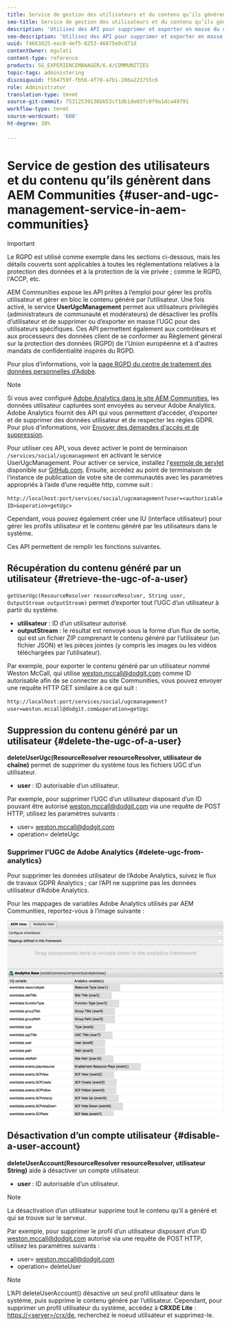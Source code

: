 ```yaml
---
title: Service de gestion des utilisateurs et du contenu qu’ils génèrent dans AEM Communities
seo-title: Service de gestion des utilisateurs et du contenu qu’ils génèrent dans AEM Communities
description: 'Utilisez des API pour supprimer et exporter en masse du contenu généré par les utilisateurs et désactiver des comptes utilisateur. '
seo-description: 'Utilisez des API pour supprimer et exporter en masse du contenu généré par les utilisateurs et désactiver des comptes utilisateur. '
uuid: f4663825-eac8-4ef5-8253-46875e0cd71d
contentOwner: mgulati
content-type: reference
products: SG_EXPERIENCEMANAGER/6.4/COMMUNITIES
topic-tags: administering
discoiquuid: f564759f-fb56-4f70-a7b1-286a223755c6
role: Administrator
translation-type: tm+mt
source-git-commit: 75312539136bb53cf1db1de03fc0f9a1dca49791
workflow-type: tm+mt
source-wordcount: '608'
ht-degree: 38%

---
```



# Service de gestion des utilisateurs et du contenu qu’ils génèrent dans AEM Communities {#user-and-ugc-management-service-in-aem-communities}

>[!IMPORTANT]
>
>Le RGPD est utilisé comme exemple dans les sections ci-dessous, mais les détails couverts sont applicables à toutes les réglementations relatives à la protection des données et à la protection de la vie privée ; comme le RGPD, l&#39;ACCP, etc.

AEM Communities expose les API prêtes à l’emploi pour gérer les profils utilisateur et gérer en bloc le contenu généré par l’utilisateur. Une fois activé, le service **UserUgcManagement** permet aux utilisateurs privilégiés (administrateurs de communauté et modérateurs) de désactiver les profils d’utilisateur et de supprimer ou d’exporter en masse l’UGC pour des utilisateurs spécifiques. Ces API permettent également aux contrôleurs et aux processeurs des données client de se conformer au Règlement général sur la protection des données (RGPD) de l&#39;Union européenne et à d&#39;autres mandats de confidentialité inspirés du RGPD.

Pour plus d’informations, voir la [page RGPD du centre de traitement des données personnelles d’Adobe](https://www.adobe.com/fr/privacy/general-data-protection-regulation.html).

>[!NOTE]
>
>Si vous avez configuré [Adobe Analytics dans le site AEM Communities](analytics.md), les données utilisateur capturées sont envoyées au serveur Adobe Analytics. Adobe Analytics fournit des API qui vous permettent d’accéder, d’exporter et de supprimer des données utilisateur et de respecter les règles GDPR. Pour plus d&#39;informations, voir [Envoyer des demandes d&#39;accès et de suppression](https://docs.adobe.com/content/help/en/analytics/admin/data-governance/gdpr-submit-access-delete.html).

Pour utiliser ces API, vous devez activer le point de terminaison `/services/social/ugcmanagement` en activant le service UserUgcManagement. Pour activer ce service, installez l&#39;[exemple de servlet](https://github.com/Adobe-Marketing-Cloud/aem-communities-ugc-migration/tree/main/bundles/communities-ugc-management-servlet) disponible sur [GitHub.com](https://github.com/Adobe-Marketing-Cloud/aem-communities-ugc-migration/tree/main/bundles/communities-ugc-management-servlet). Ensuite, accédez au point de terminaison de l’instance de publication de votre site de communautés avec les paramètres appropriés à l’aide d’une requête http, comme suit :

`http://localhost:port/services/social/ugcmanagement?user=<authorizable ID>&operation<getUgc>`

Cependant, vous pouvez également créer une IU (interface utilisateur) pour gérer les profils utilisateur et le contenu généré par les utilisateurs dans le système.

Ces API permettent de remplir les fonctions suivantes.

## Récupération du contenu généré par un utilisateur {#retrieve-the-ugc-of-a-user}

`getUserUgc(ResourceResolver resourceResolver, String user, OutputStream outputStream)` permet d’exporter tout l’UGC d’un utilisateur à partir du système.

* **utilisateur** : ID d’un utilisateur autorisé.
* **outputStream** : le résultat est renvoyé sous la forme d’un flux de sortie, qui est un fichier ZIP comprenant le contenu généré par l’utilisateur (un fichier JSON) et les pièces jointes (y compris les images ou les vidéos téléchargées par l’utilisateur).

Par exemple, pour exporter le contenu généré par un utilisateur nommé Weston McCall, qui utilise weston.mccall@dodgit.com comme ID autorisable afin de se connecter au site Communities, vous pouvez envoyer une requête HTTP GET similaire à ce qui suit :

`http://localhost:port/services/social/ugcmanagement?user=weston.mccall@dodgit.com&operation=getUgc`

## Suppression du contenu généré par un utilisateur {#delete-the-ugc-of-a-user}

**deleteUserUgc(ResourceResolver resourceResolver, utilisateur de chaîne)** permet de supprimer du système tous les fichiers UGC d&#39;un utilisateur.

* **user** : ID autorisable d’un utilisateur.

Par exemple, pour supprimer l’UGC d’un utilisateur disposant d’un ID pouvant être autorisé weston.mccall@dodgit.com via une requête de POST HTTP, utilisez les paramètres suivants :

* user= weston.mccall@dodgit.com
* operation= deleteUgc

### Supprimer l&#39;UGC de Adobe Analytics {#delete-ugc-from-analytics}

Pour supprimer les données utilisateur de l’Adobe Analytics, suivez le flux de travaux GDPR Analytics ; car l’API ne supprime pas les données utilisateur d’Adobe Analytics.

Pour les mappages de variables Adobe Analytics utilisés par AEM Communities, reportez-vous à l’image suivante :

![Mappage des variables de communautés AEM pour Adobe Analytics](assets/Analytics-Communities-Mapping.png)

## Désactivation d’un compte utilisateur {#disable-a-user-account}

**deleteUserAccount(ResourceResolver resourceResolver, utilisateur String)** aide à désactiver un compte utilisateur.

* **user** : ID autorisable d’un utilisateur.

>[!NOTE]
>
>La désactivation d’un utilisateur supprime tout le contenu qu’il a généré et qui se trouve sur le serveur.

Par exemple, pour supprimer le profil d’un utilisateur disposant d’un ID weston.mccall@dodgit.com autorisé via une requête de POST HTTP, utilisez les paramètres suivants :

* user= weston.mccall@dodgit.com
* operation= deleteUser

>[!NOTE]
>
>L’API deleteUserAccount() désactive un seul profil utilisateur dans le système, puis supprime le contenu généré par l’utilisateur. Cependant, pour supprimer un profil utilisateur du système, accédez à **CRXDE Lite** : [https://&lt;server>/crx/de](http://localhost:4502/crx/de), recherchez le noeud utilisateur et supprimez-le.
